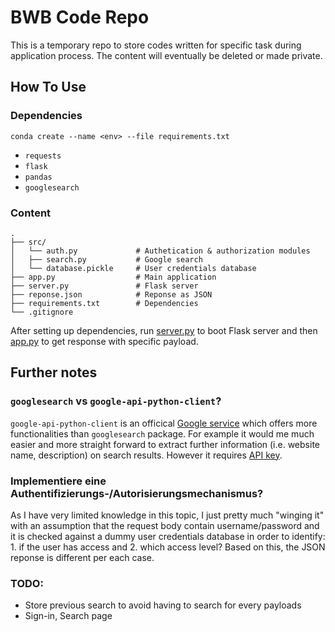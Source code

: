 # BWB Code Repo
This is a temporary repo to store codes written for specific task during application process. The content will eventually be deleted or made private.


## How To Use
### Dependencies
```Console
conda create --name <env> --file requirements.txt
```  
- `requests`  
- `flask`  
- `pandas`  
- `googlesearch`

### Content
```
.
├── src/
│   └── auth.py             # Authetication & authorization modules
│   ├── search.py           # Google search
│   └── database.pickle     # User credentials database
├── app.py                  # Main application
├── server.py               # Flask server
├── reponse.json            # Reponse as JSON
├── requirements.txt        # Dependencies
└── .gitignore
```
After setting up dependencies, run [server.py](https://github.com/vhoangTS/bwb/blob/main/server.py) to boot Flask server and then [app.py](https://github.com/vhoangTS/bwb/blob/main/app.py) to get response with specific payload.


## Further notes
### `googlesearch` vs `google-api-python-client`? 
`google-api-python-client` is an officical [Google service](https://github.com/googleapis/google-api-python-client) which offers more functionalities than `googlesearch` package. 
For example it would me much easier and more straight forward to extract further information (i.e. website name, description) on search results. 
However it requires [API key](https://cloud.google.com/docs/authentication/api-keys). 

### Implementiere eine Authentifizierungs-/Autorisierungsmechanismus? 
As I have very limited knowledge in this topic, I just pretty much "winging it" with an assumption that the request body contain username/password and it is checked against a dummy user credentials database in order to identify: 1. if the user has access and 2. which access level? Based on this, the JSON reponse is different per each case.

### TODO:
- Store previous search to avoid having to search for every payloads
- Sign-in, Search page
